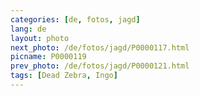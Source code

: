```yaml
---
categories: [de, fotos, jagd]
lang: de
layout: photo
next_photo: /de/fotos/jagd/P0000117.html
picname: P0000119
prev_photo: /de/fotos/jagd/P0000121.html
tags: [Dead Zebra, Ingo]
---
```

